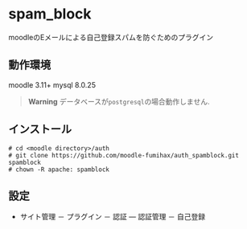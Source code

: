 # spam_block
moodleのEメールによる自己登録スパムを防ぐためのプラグイン

## 動作環境
moodle 3.11+
mysql 8.0.25
> **Warning**
> データベースが`postgresql`の場合動作しません.

## インストール
```
# cd <moodle directory>/auth
# git clone https://github.com/moodle-fumihax/auth_spamblock.git spamblock
# chown -R apache: spamblock
```

## 設定
- サイト管理 － プラグイン － 認証 ― 認証管理 － 自己登録
